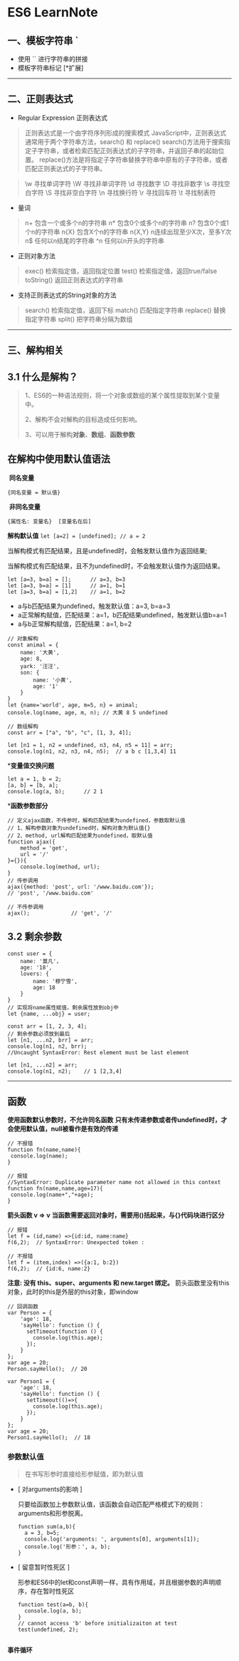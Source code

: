 # ES6 LearnNote

## 一、模板字符串  `

- 使用 `` 进行字符串的拼接
- 模板字符串标记   [*扩展]

------

## 二、正则表达式
- Regular Expression 正则表达式
> 正则表达式是一个由字符序列形成的搜索模式
> JavaScript中，正则表达式通常用于两个字符串方法，search() 和 replace()
> search()方法用于搜索指定子字符串，或者检索匹配正则表达式的子字符串，并返回子串的起始位置。
> replace()方法是将指定子字符串替换字符串中原有的子字符串，或者匹配正则表达式的子字符串。

> \w 				寻找单词字符
> \W				寻找非单词字符
> \d				寻找数字
> \D				寻找非数字
> \s				寻找空白字符
> \S				寻找非空白字符
> \n				寻找换行符
> \r				寻找回车符
> \t				寻找制表符

- 量词
> n+				包含一个或多个n的字符串
> n*				包含0个或多个n的字符串
> n?				包含0个或1个n的字符串
> n{X}				包含X个n的字符串
> n{X,Y}			n连续出现至少X次，至多Y次
> n$				任何以n结尾的字符串
> ^n				任何以n开头的字符串

- 正则对象方法
> exec()			检索指定值，返回指定位置
> test()			检索指定值，返回true/false
> toString()		返回正则表达式的字符串

- 支持正则表达式的String对象的方法
> search()			检索指定值，返回下标
> match()			匹配指定字符串
> replace()			替换指定字符串
> split()			把字符串分隔为数组

------



## 三、解构相关

## 3.1 什么是解构？

> 1、ES6的一种语法规则，将一个对象或数组的某个属性提取到某个变量中。
>
> 2、解构不会对解构的目标造成任何影响。
>
> 3、可以用于解构**对象**、**数组**、**函数参数**

## 在解构中使用默认值语法

​	**同名变量**

```
{同名变量 = 默认值}
```

​	**非同名变量**

```
{属性名: 变量名}	[变量名在后]
```

**解构默认值**
	```
	let [a=2] = [undefined]; // a = 2
	``` 

当解构模式有匹配结果，且是undefined时，会触发默认值作为返回结果;

当解构模式有匹配结果，且不为undefined时，不会触发默认值作为返回结果。

  ```
  let [a=3, b=a] = [];		// a=3, b=3
  let [a=3, b=a] = [1]  	// a=1, b=1
  let [a=3, b=a] = [1,2]	// a=1, b=2
  ```

  - a与b匹配结果为undefined，触发默认值：a=3, b=a=3
  - a正常解构赋值，匹配结果：a=1，b匹配结果undefined，触发默认值b=a=1
  - a与b正常解构赋值，匹配结果：a=1, b=2

```
// 对象解构
const animal = {
    name: '大黄',
    age: 8,
    yark: '汪汪',
    son: {
        name: '小黄',
        age: '1'
    }
}
let {name='world', age, m=5, n} = animal;
console.log(name, age, m, n); // 大黄 8 5 undefined
```

```
// 数组解构
const arr = ["a", "b", "c", [1, 3, 4]];

let [n1 = 1, n2 = undefined, n3, n4, n5 = 11] = arr;
console.log(n1, n2, n3, n4, n5);  // a b c [1,3,4] 11
```

***变量值交换问题**

```
let a = 1, b = 2;
[a, b] = [b, a];
console.log(a, b);		// 2 1
```

***函数参数部分**

```
// 定义ajax函数，不传参时，解构匹配结果为undefined，参数取默认值
// 1、解构参数对象为undefined时，解构对象为默认值{}
// 2、method, url解构匹配结果为undefined，取默认值
function ajax({
	method = 'get',
	url = '/'
}={}){
	console.log(method, url);
}
// 传参调用
ajax({method: 'post', url: '/www.baidu.com'});	
// 'post', '/www.baidu.com'

// 不传参调用
ajax();				// 'get', '/'
```



## 3.2 剩余参数

```
const user = {
	name: '莫凡'，
	age: '18',
	lovers: {
		name: '穆宁雪',
		age: 18
	}
}
// 实现将name属性赋值，剩余属性放到obj中
let {name, ...obj} = user;
```

```
const arr = [1, 2, 3, 4];
// 剩余参数必须放到最后
let [n1, ...n2, brr] = arr;
console.log(n1, n2, brr); 
//Uncaught SyntaxError: Rest element must be last element

let [n1, ...n2] = arr;
console.log(n1, n2);	// 1 [2,3,4]
```



****

## 函数

**使用函数默认参数时，不允许同名函数**
**只有未传递参数或者传undefined时，才会使用默认值，null被看作是有效的传递**

```
// 不报错
function fn(name,name){
 console.log(name);
}

// 报错
//SyntaxError: Duplicate parameter name not allowed in this context
function fn(name,name,age=17){
 console.log(name+","+age);
}
```

**箭头函数 v => v**
**当函数需要返回对象时，需要用()括起来，与{}代码块进行区分**

```
// 报错
let f = (id,name) =>{id:id, name:name}
f(6,2);  // SyntaxError: Unexpected token :

// 不报错
let f = (item,index) =>({a:1, b:2})
f(6,2);  // {id:6, name:2}
```

**注意: 没有 this、super、arguments 和 new.target 绑定。**
箭头函数里没有this对象，此时的this是外层的this对象，即window

```
// 回调函数
var Person = {
    'age': 18,
    'sayHello': function () {
      setTimeout(function () {
        console.log(this.age);
      });
    }
};
var age = 20;
Person.sayHello();  // 20
 
var Person1 = {
    'age': 18,
    'sayHello': function () {
      setTimeout(()=>{
        console.log(this.age);
      });
    }
};
var age = 20;
Person1.sayHello();  // 18
```

### 参数默认值

> 在书写形参时直接给形参赋值，即为默认值

- [ 对arguments的影响 ]

  只要给函数加上参数默认值，该函数会自动匹配严格模式下的规则：arguments和形参脱离。

  ```
  function sum(a,b){
    a = 3, b=5;
    console.log('arguments: ', arguments[0], arguments[1]);
    console.log('形参：', a, b);
  }
  ```

- [ 留意暂时性死区 ]

  形参和ES6中的let和const声明一样，具有作用域，并且根据参数的声明顺序，存在暂时性死区

  ```
  function test(a=b, b){
  	console.log(a, b);
  }
  // cannot access 'b' before initializaiton at test
  test(undefined, 2);
  
  
  ```





**事件循环**















